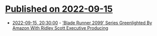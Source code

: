 # [Published on 2022-09-15](index.md)

* [2022-09-15, 20:30:00](https://entertainment.slashdot.org/story/22/09/15/1929221/blade-runner-2099-series-greenlighted-by-amazon-with-ridley-scott-executive-producing?utm_source=rss1.0mainlinkanon&utm_medium=feed) - ['Blade Runner 2099' Series Greenlighted By Amazon With Ridley Scott Executive Producing](https://entertainment.slashdot.org/story/22/09/15/1929221/blade-runner-2099-series-greenlighted-by-amazon-with-ridley-scott-executive-producing?utm_source=rss1.0mainlinkanon&utm_medium=feed)
